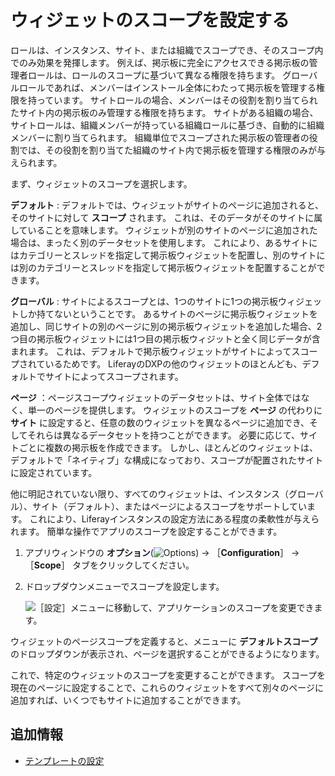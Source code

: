 # ウィジェットのスコープを設定する

ロールは、インスタンス、サイト、または組織でスコープでき、そのスコープ内でのみ効果を発揮します。 例えば、掲示板に完全にアクセスできる掲示板の管理者ロールは、ロールのスコープに基づいて異なる権限を持ちます。 グローバルロールであれば、メンバーはインストール全体にわたって掲示板を管理する権限を持っています。 サイトロールの場合、メンバーはその役割を割り当てられたサイト内の掲示板のみ管理する権限を持ちます。 サイトがある組織の場合、サイトロールは、組織メンバーが持っている組織ロールに基づき、自動的に組織メンバーに割り当てられます。 組織単位でスコープされた掲示板の管理者の役割では、その役割を割り当てた組織のサイト内で掲示板を管理する権限のみが与えられます。

まず、ウィジェットのスコープを選択します。

**デフォルト** : デフォルトでは、ウィジェットがサイトのページに追加されると、そのサイトに対して **スコープ** されます。 これは、そのデータがそのサイトに属していることを意味します。 ウィジェットが別のサイトのページに追加された場合は、まったく別のデータセットを使用します。 これにより、あるサイトにはカテゴリーとスレッドを指定して掲示板ウィジェットを配置し、別のサイトには別のカテゴリーとスレッドを指定して掲示板ウィジェットを配置することができます。

**グローバル** : サイトによるスコープとは、1つのサイトに1つの掲示板ウィジェットしか持てないということです。 あるサイトのページに掲示板ウィジェットを追加し、同じサイトの別のページに別の掲示板ウィジェットを追加した場合、2つ目の掲示板ウィジェットには1つ目の掲示板ウィジットと全く同じデータが含まれます。 これは、デフォルトで掲示板ウィジェットがサイトによってスコープされているためです。 LiferayのDXPの他のウィジェットのほとんども、デフォルトでサイトによってスコープされます。

**ページ** ：ページスコープウィジェットのデータセットは、サイト全体ではなく、単一のページを提供します。 ウィジェットのスコープを **ページ** の代わりに **サイト** に設定すると、任意の数のウィジェットを異なるページに追加でき、そしてそれらは異なるデータセットを持つことができます。 必要に応じて、サイトごとに複数の掲示板を作成できます。 しかし、ほとんどのウィジェットは、デフォルトで「ネイティブ」な構成になっており、スコープが配置されたサイトに設定されています。

他に明記されていない限り、すべてのウィジェットは、インスタンス（グローバル）、サイト（デフォルト）、またはページによるスコープをサポートしています。 これにより、Liferayインスタンスの設定方法にある程度の柔軟性が与えられます。 簡単な操作でアプリのスコープを設定することができます。

1.  アプリウィンドウの **オプション**(![Options](../../../../images/icon-app-options.png)) &rarr; ［**Configuration**］ &rarr; ［**Scope**］ タブをクリックしてください。

1.  ドロップダウンメニューでスコープを設定します。

    ![［設定］メニューに移動して、アプリケーションのスコープを変更できます。](./setting-widget-scopes/images/01.png)

ウィジェットのページスコープを定義すると、メニューに **デフォルトスコープ** のドロップダウンが表示され、ページを選択することができるようになります。

これで、特定のウィジェットのスコープを変更することができます。 スコープを現在のページに設定することで、これらのウィジェットをすべて別々のページに追加すれば、いくつでもサイトに追加することができます。

<a name="additional-information" />

## 追加情報

- [テンプレートの設定](./configuring-templates.md)